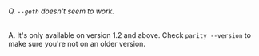 ###### Q. `--geth` doesn't seem to work.
A. It's only available on version 1.2 and above. Check `parity --version` to make sure you're not on an older version.